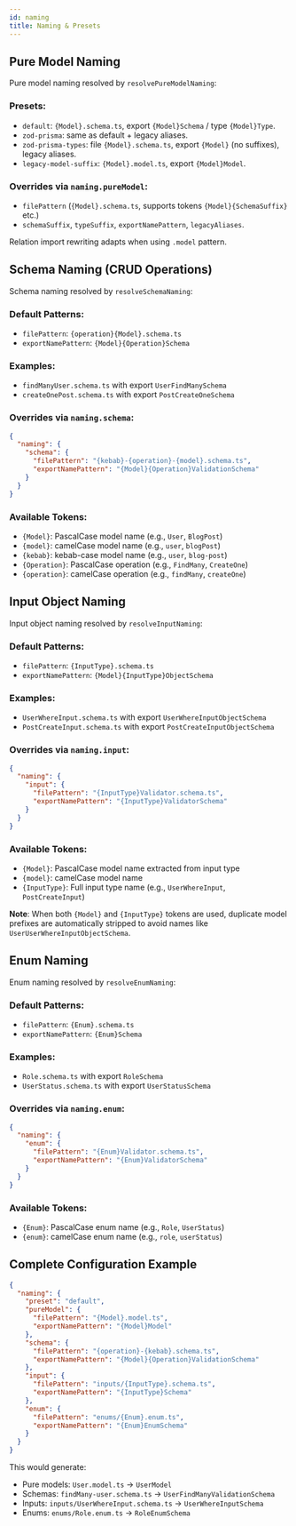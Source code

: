 ```yaml
---
id: naming
title: Naming & Presets
---
```


## Pure Model Naming

Pure model naming resolved by `resolvePureModelNaming`:

### Presets:

- `default`: `{Model}.schema.ts`, export `{Model}Schema` / type `{Model}Type`.
- `zod-prisma`: same as default + legacy aliases.
- `zod-prisma-types`: file `{Model}.schema.ts`, export `{Model}` (no suffixes), legacy aliases.
- `legacy-model-suffix`: `{Model}.model.ts`, export `{Model}Model`.

### Overrides via `naming.pureModel`:

- `filePattern` (`{Model}.schema.ts`, supports tokens `{Model}{SchemaSuffix}` etc.)
- `schemaSuffix`, `typeSuffix`, `exportNamePattern`, `legacyAliases`.

Relation import rewriting adapts when using `.model` pattern.

## Schema Naming (CRUD Operations)

Schema naming resolved by `resolveSchemaNaming`:

### Default Patterns:
- `filePattern`: `{operation}{Model}.schema.ts`
- `exportNamePattern`: `{Model}{Operation}Schema`

### Examples:
- `findManyUser.schema.ts` with export `UserFindManySchema`
- `createOnePost.schema.ts` with export `PostCreateOneSchema`

### Overrides via `naming.schema`:
```json
{
  "naming": {
    "schema": {
      "filePattern": "{kebab}-{operation}-{model}.schema.ts",
      "exportNamePattern": "{Model}{Operation}ValidationSchema"
    }
  }
}
```

### Available Tokens:
- `{Model}`: PascalCase model name (e.g., `User`, `BlogPost`)
- `{model}`: camelCase model name (e.g., `user`, `blogPost`)
- `{kebab}`: kebab-case model name (e.g., `user`, `blog-post`)
- `{Operation}`: PascalCase operation (e.g., `FindMany`, `CreateOne`)
- `{operation}`: camelCase operation (e.g., `findMany`, `createOne`)

## Input Object Naming

Input object naming resolved by `resolveInputNaming`:

### Default Patterns:
- `filePattern`: `{InputType}.schema.ts`
- `exportNamePattern`: `{Model}{InputType}ObjectSchema`

### Examples:
- `UserWhereInput.schema.ts` with export `UserWhereInputObjectSchema`
- `PostCreateInput.schema.ts` with export `PostCreateInputObjectSchema`

### Overrides via `naming.input`:
```json
{
  "naming": {
    "input": {
      "filePattern": "{InputType}Validator.schema.ts",
      "exportNamePattern": "{InputType}ValidatorSchema"
    }
  }
}
```

### Available Tokens:
- `{Model}`: PascalCase model name extracted from input type
- `{model}`: camelCase model name
- `{InputType}`: Full input type name (e.g., `UserWhereInput`, `PostCreateInput`)

**Note**: When both `{Model}` and `{InputType}` tokens are used, duplicate model prefixes are automatically stripped to avoid names like `UserUserWhereInputObjectSchema`.

## Enum Naming

Enum naming resolved by `resolveEnumNaming`:

### Default Patterns:
- `filePattern`: `{Enum}.schema.ts`
- `exportNamePattern`: `{Enum}Schema`

### Examples:
- `Role.schema.ts` with export `RoleSchema`
- `UserStatus.schema.ts` with export `UserStatusSchema`

### Overrides via `naming.enum`:
```json
{
  "naming": {
    "enum": {
      "filePattern": "{Enum}Validator.schema.ts",
      "exportNamePattern": "{Enum}ValidatorSchema"
    }
  }
}
```

### Available Tokens:
- `{Enum}`: PascalCase enum name (e.g., `Role`, `UserStatus`)
- `{enum}`: camelCase enum name (e.g., `role`, `userStatus`)

## Complete Configuration Example

```json
{
  "naming": {
    "preset": "default",
    "pureModel": {
      "filePattern": "{Model}.model.ts",
      "exportNamePattern": "{Model}Model"
    },
    "schema": {
      "filePattern": "{operation}-{kebab}.schema.ts",
      "exportNamePattern": "{Model}{Operation}ValidationSchema"
    },
    "input": {
      "filePattern": "inputs/{InputType}.schema.ts",
      "exportNamePattern": "{InputType}Schema"
    },
    "enum": {
      "filePattern": "enums/{Enum}.enum.ts",
      "exportNamePattern": "{Enum}EnumSchema"
    }
  }
}
```

This would generate:
- Pure models: `User.model.ts` → `UserModel`
- Schemas: `findMany-user.schema.ts` → `UserFindManyValidationSchema`
- Inputs: `inputs/UserWhereInput.schema.ts` → `UserWhereInputSchema`
- Enums: `enums/Role.enum.ts` → `RoleEnumSchema`
